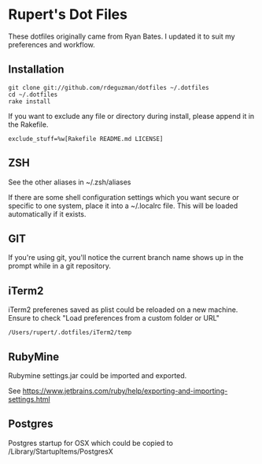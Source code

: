 # Rupert's Dot Files

These dotfiles originally came from Ryan Bates. I updated it to suit my preferences and workflow.


## Installation

	git clone git://github.com/rdeguzman/dotfiles ~/.dotfiles
  	cd ~/.dotfiles
  	rake install
  	
If you want to exclude any file or directory during install, please append it in the Rakefile.

	exclude_stuff=%w[Rakefile README.md LICENSE]  
		

## ZSH

See the other aliases in ~/.zsh/aliases

If there are some shell configuration settings which you want secure or 
specific to one system, place it into a ~/.localrc file. This will be 
loaded automatically if it exists.

## GIT

If you're using git, you'll notice the current branch name shows up in
the prompt while in a git repository.

## iTerm2

iTerm2 preferenes saved as plist could be reloaded on a new machine. Ensure to check "Load preferences from a custom folder or URL"

	/Users/rupert/.dotfiles/iTerm2/temp

## RubyMine

Rubymine settings.jar could be imported and exported. 

See https://www.jetbrains.com/ruby/help/exporting-and-importing-settings.html

## Postgres

Postgres startup for OSX which could be copied to /Library/StartupItems/PostgresX



